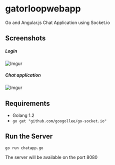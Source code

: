 gatorloopwebapp
===================================================


Go and Angular.js Chat Application using Socket.io

## Screenshots
##### Login
![Imgur](http://i.imgur.com/5wXjNQR.png)

##### Chat application
![Imgur](http://i.imgur.com/aMyoUiC.png)


## Requirements
- Golang 1.2
- ``` go get "github.com/googollee/go-socket.io" ```

## Run the Server
``` go run chatapp.go ```

The server will be available on the port 8080

